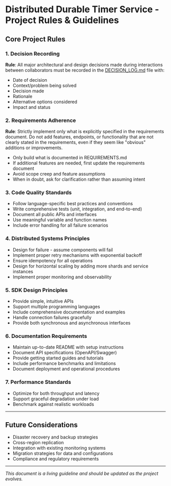 # Distributed Durable Timer Service - Project Rules & Guidelines

## Core Project Rules

### 1. Decision Recording
**Rule**: All major architectural and design decisions made during interactions between collaborators must be recorded in the [DECISION_LOG.md](DECISION_LOG.md) file with:
- Date of decision
- Context/problem being solved
- Decision made
- Rationale
- Alternative options considered
- Impact and status

### 2. Requirements Adherence
**Rule**: Strictly implement only what is explicitly specified in the requirements document. Do not add features, endpoints, or functionality that are not clearly stated in the requirements, even if they seem like "obvious" additions or improvements.
- Only build what is documented in REQUIREMENTS.md
- If additional features are needed, first update the requirements document
- Avoid scope creep and feature assumptions
- When in doubt, ask for clarification rather than assuming intent

### 3. Code Quality Standards
- Follow language-specific best practices and conventions
- Write comprehensive tests (unit, integration, and end-to-end)
- Document all public APIs and interfaces
- Use meaningful variable and function names
- Include error handling for all failure scenarios

### 4. Distributed Systems Principles
- Design for failure - assume components will fail
- Implement proper retry mechanisms with exponential backoff
- Ensure idempotency for all operations
- Design for horizontal scaling by adding more shards and service instances
- Implement proper monitoring and observability

### 5. SDK Design Principles
- Provide simple, intuitive APIs
- Support multiple programming languages
- Include comprehensive documentation and examples
- Handle connection failures gracefully
- Provide both synchronous and asynchronous interfaces

### 6. Documentation Requirements
- Maintain up-to-date README with setup instructions
- Document API specifications (OpenAPI/Swagger)
- Provide getting started guides and tutorials
- Include performance benchmarks and limitations
- Document deployment and operational procedures

### 7. Performance Standards
- Optimize for both throughput and latency
- Support graceful degradation under load
- Benchmark against realistic workloads

---

## Future Considerations
- Disaster recovery and backup strategies
- Cross-region replication
- Integration with existing monitoring systems
- Migration strategies for data and configurations
- Compliance and regulatory requirements

---

*This document is a living guideline and should be updated as the project evolves.* 